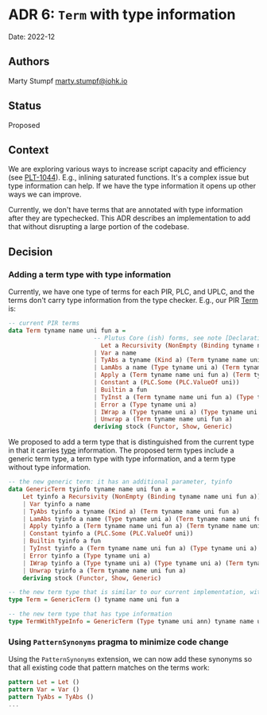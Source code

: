 # ADR 6: `Term` with type information

Date: 2022-12

## Authors

Marty Stumpf <marty.stumpf@iohk.io>

## Status

Proposed

## Context

We are exploring various ways to increase script capacity and efficiency
(see [PLT-1044](https://input-output.atlassian.net/browse/PLT-1044)).
E.g., inlining saturated functions. It's a complex issue but type information can help.
If we have the type information it opens up other ways we can improve.

Currently, we don't have terms that are annotated with type information after they are typechecked.
This ADR describes an implementation to add that without disrupting a large portion of the codebase.

## Decision

### Adding a term type with type information

Currently, we have one type of terms for each PIR, PLC, and UPLC,
and the terms don't carry type information from the type checker.
E.g., our PIR [Term](https://github.com/input-output-hk/plutus/blob/06c5831ea5934beef2f4c4178a8c53771381f1bf/plutus-core/plutus-ir/src/PlutusIR/Core/Type.hs#L117) is:

```haskell
-- current PIR terms
data Term tyname name uni fun a =
                        -- Plutus Core (ish) forms, see note [Declarations in Plutus Core]
                          Let a Recursivity (NonEmpty (Binding tyname name uni fun a)) (Term tyname name uni fun a)
                        | Var a name
                        | TyAbs a tyname (Kind a) (Term tyname name uni fun a)
                        | LamAbs a name (Type tyname uni a) (Term tyname name uni fun a)
                        | Apply a (Term tyname name uni fun a) (Term tyname name uni fun a)
                        | Constant a (PLC.Some (PLC.ValueOf uni))
                        | Builtin a fun
                        | TyInst a (Term tyname name uni fun a) (Type tyname uni a)
                        | Error a (Type tyname uni a)
                        | IWrap a (Type tyname uni a) (Type tyname uni a) (Term tyname name uni fun a)
                        | Unwrap a (Term tyname name uni fun a)
                        deriving stock (Functor, Show, Generic)
```

We proposed to add a term type that is distinguished from the current type in that it carries [
type](https://github.com/input-output-hk/plutus/blob/06c5831ea5934beef2f4c4178a8c53771381f1bf/plutus-core/plutus-core/src/PlutusCore/Core/Type.hs#L93)
information.
The proposed term types include a generic term type,
a term type with type information, and a term type without type information.

```haskell
-- the new generic term: it has an additional parameter, tyinfo
data GenericTerm tyinfo tyname name uni fun a =
    Let tyinfo a Recursivity (NonEmpty (Binding tyname name uni fun a)) (Term tyname name uni fun a)
    | Var tyinfo a name
    | TyAbs tyinfo a tyname (Kind a) (Term tyname name uni fun a)
    | LamAbs tyinfo a name (Type tyname uni a) (Term tyname name uni fun a)
    | Apply tyinfo a (Term tyname name uni fun a) (Term tyname name uni fun a)
    | Constant tyinfo a (PLC.Some (PLC.ValueOf uni))
    | Builtin tyinfo a fun
    | TyInst tyinfo a (Term tyname name uni fun a) (Type tyname uni a)
    | Error tyinfo a (Type tyname uni a)
    | IWrap tyinfo a (Type tyname uni a) (Type tyname uni a) (Term tyname name uni fun a)
    | Unwrap tyinfo a (Term tyname name uni fun a)
    deriving stock (Functor, Show, Generic)

-- the new term type that is similar to our current implementation, with tyinfo set to ()
type Term = GenericTerm () tyname name uni fun a

-- the new term type that has type information
type TermWithTypeInfo = GenericTerm (Type tyname uni ann) tyname name uni fun a
```

### Using `PatternSynonyms` pragma to minimize code change

Using the `PatternSynonyms` extension, we can now add these synonyms so that all existing
code that pattern matches on the terms work:

```haskell
pattern Let = Let ()
pattern Var = Var ()
pattern TyAbs = TyAbs ()
...
```
